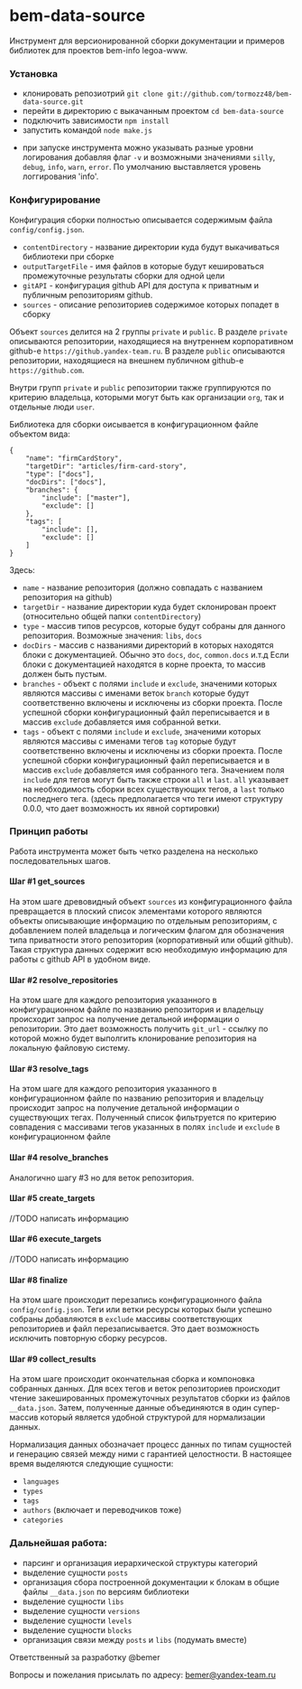 bem-data-source
===============

Инструмент для версионированной сборки документации и примеров библиотек для проектов bem-info legoa-www.

### Установка

* клонировать репозиотрий `git clone git://github.com/tormozz48/bem-data-source.git`
* перейти в директорию с выкачанным проектом `cd bem-data-source`
* подключить зависимости `npm install`
* запустить командой `node make.js`

- при запуске инструмента можно указывать разные уровни логирования добавляя флаг `-v` и возможными значениями
`silly`, `debug`, `info`, `warn`, `error`. По умолчанию выставляется уровень логгирования 'info'.

### Конфигурирование

Конфигурация сборки полностью описывается содержимым файла `config/config.json`.

* `contentDirectory` - название директории куда будут выкачиваться библиотеки при сборке
* `outputTargetFile` - имя файлов в которые будут кешироваться промежуточные результаты сборки для одной цели
* `gitAPI` - конфигурация github API для доступа к приватным и публичным репозиториям github.
* `sources` - описание репозиториев содержимое которых попадет в сборку

Объект `sources` делится на 2 группы `private` и `public`. В разделе `private` описываются репозитории, находящиеся
на внутреннем корпоративном github-е `https://github.yandex-team.ru`. В разделе  `public` описываются репозитории, находящиеся
на внешнем публичном github-е `https://github.com`.

Внутри групп `private` и `public` репозитории также группируются по критерию владельца, которыми могут быть как организации `org`,
так и отдельные люди `user`.

Библиотека для сборки оисывается в конфигурационном файле объектом вида:

```
{
    "name": "firmCardStory",
    "targetDir": "articles/firm-card-story",
    "type": ["docs"],
    "docDirs": ["docs"],
    "branches": {
        "include": ["master"],
        "exclude": []
    },
    "tags": [
        "include": [],
        "exclude": []
    ]
}
```

Здесь:

* `name` - название репозитория (должно совпадать с названием репозитория на github)
* `targetDir` - название директории куда будет склонирован проект (относительно общей папки `contentDirectory`)
* `type` - массив типов ресурсов, которые будут собраны для данного репозитория. Возможные значения: `libs`, `docs`
* `docDirs` - массив с названиями директорий в которых находятся блоки с документацией. Обычно это `docs`, `doc`, `common.docs` и.т.д
Если блоки с документацией находятся в корне проекта, то массив должен быть пустым.
* `branches` - объект с полями `include` и `exclude`, значеними которых являются массивы с именами веток `branch` которые
будут соответственно включены и исключены из сборки проекта. После успешной сборки конфигурационный файл переписывается и
в массив `exclude` добавляется имя собранной ветки.
* `tags` - объект с полями `include` и `exclude`, значеними которых являются массивы с именами тегов `tag` которые
будут соответственно включены и исключены из сборки проекта. После успешной сборки конфигурационный файл переписывается и
в массив `exclude` добавляется имя собранного тега. Значением поля `include` для тегов могут быть также строки
`all` и `last`. `all` указывает на необходимость сборки всех существующих тегов, а `last` только последнего тега.
(здесь предполагается что теги имеют структуру 0.0.0, что дает возможность их явной сортировки)

### Принцип работы

Работа инструмента может быть четко разделена на несколько последовательных шагов.

#### Шаг #1 get_sources

На этом шаге древовидный объект `sources` из конфигурационного файла превращается в плоский список элементами которого являются
объекты описывающие информацию по отдельным репозиториям, с добавлением полей владельца и логическим флагом для обозначения
типа приватности этого репозитория (корпоративный или общий github). Такая структура данных содержит всю необходимую
информацию для работы с github API в удобном виде.

#### Шаг #2 resolve_repositories

На этом шаге для каждого репозитория указанного в конфигурационном файле по названию репозитория
и владельцу происходит запрос на получение детальной информации о репозитории. Это дает возможность получить
`git_url` - ссылку по которой можно будет выполгить клонирование репозитория на локальную файловую систему.

#### Шаг #3 resolve_tags

На этом шаге для каждого репозитория указанного в конфигурационном файле по названию репозитория
и владельцу происходит запрос на получение детальной информации о существующих тегах. Полученный список
фильтруется по критерию совпадения с массивами тегов указанных в полях `include` и `exclude` в конфигурационном файле

#### Шаг #4 resolve_branches

Аналогично шагу #3 но для веток репозитория.

#### Шаг #5 create_targets

//TODO написать информацию

#### Шаг #6 execute_targets

//TODO написать информацию

#### Шаг #8 finalize

На этом шаге происходит перезапись конфигурационного файла `config/config.json`.
Теги или ветки ресурсы которых были успешно собраны добавляются в `exclude` массивы
соответствующих репозиториев и файл перезаписывается. Это дает возможность исключить повторную сборку ресурсов.

#### Шаг #9 collect_results

На этом шаге происходит окончательная сборка и компоновка собранных данных. Для всех тегов и веток репозиториев
происходит чтение закешированных промежуточных результатов сборки из файлов `__data.json`. Затем, полученные данные
объединяются в один супер-массив который является удобной структурой для нормализации данных.

Нормализация данных обозначает процесс данных по типам сущностей и генерацию связей между ними с гарантией целостности.
В настоящее время выделяются следующие сущности:

* `languages`
* `types`
* `tags`
* `authors` (включает и переводчиков тоже)
* `categories`

### Дальнейшая работа:
* парсинг и организация иерархической структуры категорий
* выделение сущности `posts`
* организация сбора построенной документации к блокам в общие файлы  `__data.json` по версиям библиотеки
* выделение сущности `libs`
* выделение сущности `versions`
* выделение сущности `levels`
* выделение сущности `blocks`
* организация связи между `posts` и `libs` (подумать вместе)

Ответственный за разработку @bemer

Вопросы и пожелания присылать по адресу: bemer@yandex-team.ru
